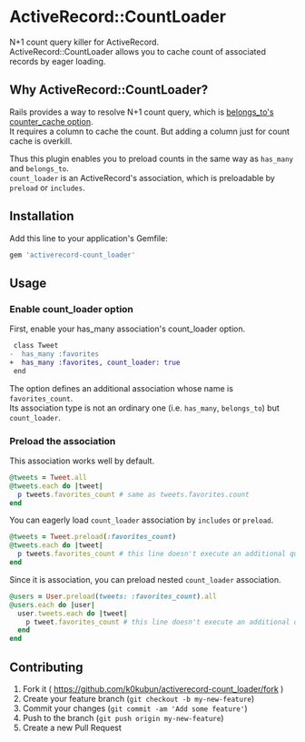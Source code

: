 # ActiveRecord::CountLoader

N+1 count query killer for ActiveRecord.  
ActiveRecord::CountLoader allows you to cache count of associated records by eager loading.

## Why ActiveRecord::CountLoader?
Rails provides a way to resolve N+1 count query, which is [belongs\_to's counter\_cache option](http://guides.rubyonrails.org/association_basics.html#counter-cache).  
It requires a column to cache the count. But adding a column just for count cache is overkill.  
  
Thus this plugin enables you to preload counts in the same way as `has_many` and `belongs_to`.  
`count_loader` is an ActiveRecord's association, which is preloadable by `preload` or `includes`.

## Installation

Add this line to your application's Gemfile:

```ruby
gem 'activerecord-count_loader'
```

## Usage

### Enable count\_loader option
First, enable your has\_many association's count\_loader option.

```diff
 class Tweet
-  has_many :favorites
+  has_many :favorites, count_loader: true
 end
```

The option defines an additional association whose name is `favorites_count`.  
Its association type is not an ordinary one (i.e. `has_many`, `belongs_to`) but `count_loader`.

### Preload the association
This association works well by default.

```rb
@tweets = Tweet.all
@tweets.each do |tweet|
  p tweets.favorites_count # same as tweets.favorites.count
end
```

You can eagerly load `count_loader` association by `includes` or `preload`.

```rb
@tweets = Tweet.preload(:favorites_count)
@tweets.each do |tweet|
  p tweets.favorites_count # this line doesn't execute an additional query
end
```

Since it is association, you can preload nested `count_loader` association.

```rb
@users = User.preload(tweets: :favorites_count).all
@users.each do |user|
  user.tweets.each do |tweet|
    p tweet.favorites_count # this line doesn't execute an additional query
  end
end
```

## Contributing

1. Fork it ( https://github.com/k0kubun/activerecord-count_loader/fork )
2. Create your feature branch (`git checkout -b my-new-feature`)
3. Commit your changes (`git commit -am 'Add some feature'`)
4. Push to the branch (`git push origin my-new-feature`)
5. Create a new Pull Request

